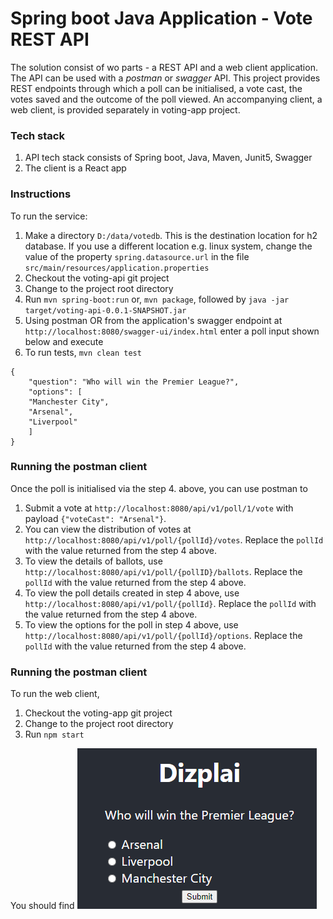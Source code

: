 # Spring boot Java Application - Vote REST API
The solution consist of wo parts - a REST API and a web client application. The API can be used with a *postman* or *swagger* API. This project provides REST endpoints through which a poll can be initialised, a vote cast, the votes saved and the outcome of the poll viewed. An accompanying client, a web client, is provided separately in voting-app project.
### Tech stack
1. API tech stack consists of Spring boot, Java, Maven, Junit5, Swagger
2. The client is a React app
### Instructions
To run the service:
1. Make a directory ```D:/data/votedb```. This is the destination location for h2 database. If you use a different location e.g. linux system, change the value of the property ```spring.datasource.url``` in the file ```src/main/resources/application.properties```
2. Checkout the voting-api git project
3. Change to the project root directory
4. Run ```mvn spring-boot:run``` or, ```mvn package```, followed by ```java -jar target/voting-api-0.0.1-SNAPSHOT.jar```
5. Using postman OR from the application's swagger endpoint at ```http://localhost:8080/swagger-ui/index.html``` enter a poll input shown below and execute
6. To run tests, ```mvn clean test```

```
{
    "question": "Who will win the Premier League?",
    "options": [
    "Manchester City",
    "Arsenal",
    "Liverpool"
    ]
}
```

### Running the postman client
Once the poll is initialised via the step 4. above, you can use postman to 
1. Submit a vote at ```http://localhost:8080/api/v1/poll/1/vote``` with payload ```{"voteCast": "Arsenal"}```. 
2. You can view the distribution of votes at ```http://localhost:8080/api/v1/poll/{pollId}/votes```. Replace the ```pollId``` with the value returned from the step 4 above. 
3. To view the details of ballots, use ```http://localhost:8080/api/v1/poll/{pollID}/ballots```. Replace the ```pollId``` with the value returned from the step 4 above.
4. To view the poll details created in step 4 above, use ```http://localhost:8080/api/v1/poll/{pollId}```. Replace the ```pollId``` with the value returned from the step 4 above.
5. To view the options for the poll in step 4 above, use ```http://localhost:8080/api/v1/poll/{pollId}/options```. Replace the ```pollId``` with the value returned from the step 4 above.

### Running the postman client
To run the web client,
1. Checkout the voting-app git project
2. Change to the project root directory
3. Run ```npm start```

You should find ![dizplai.png](dizplai.png)